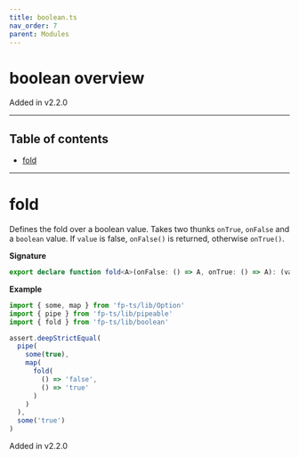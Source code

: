 ```yaml
---
title: boolean.ts
nav_order: 7
parent: Modules
---
```


# boolean overview

Added in v2.2.0

---

<h2 class="text-delta">Table of contents</h2>

- [fold](#fold)

---

# fold

Defines the fold over a boolean value.
Takes two thunks `onTrue`, `onFalse` and a `boolean` value.
If `value` is false, `onFalse()` is returned, otherwise `onTrue()`.

**Signature**

```ts
export declare function fold<A>(onFalse: () => A, onTrue: () => A): (value: boolean) => A
```

**Example**

```ts
import { some, map } from 'fp-ts/lib/Option'
import { pipe } from 'fp-ts/lib/pipeable'
import { fold } from 'fp-ts/lib/boolean'

assert.deepStrictEqual(
  pipe(
    some(true),
    map(
      fold(
        () => 'false',
        () => 'true'
      )
    )
  ),
  some('true')
)
```

Added in v2.2.0

